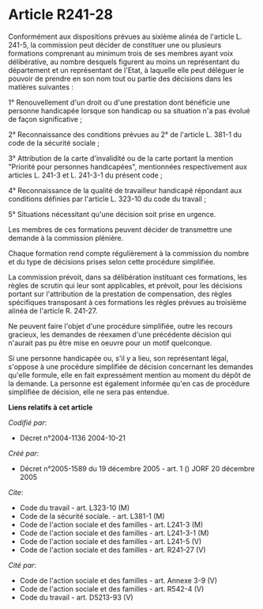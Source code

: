 # Article R241-28

Conformément aux dispositions prévues au sixième alinéa de l'article L. 241-5, la commission peut décider de constituer une
ou plusieurs formations comprenant au minimum trois de ses membres ayant voix délibérative, au nombre desquels figurent au
moins un représentant du département et un représentant de l'Etat, à laquelle elle peut déléguer le pouvoir de prendre en son
nom tout ou partie des décisions dans les matières suivantes :

1° Renouvellement d'un droit ou d'une prestation dont bénéficie une personne handicapée lorsque son handicap ou sa situation
n'a pas évolué de façon significative ;

2° Reconnaissance des conditions prévues au 2° de l'article L. 381-1 du code de la sécurité sociale ;

3° Attribution de la carte d'invalidité ou de la carte portant la mention "Priorité pour personnes handicapées", mentionnées
respectivement aux articles L. 241-3 et L. 241-3-1 du présent code ;

4° Reconnaissance de la qualité de travailleur handicapé répondant aux conditions définies par l'article L. 323-10 du code du
travail ;

5° Situations nécessitant qu'une décision soit prise en urgence.

Les membres de ces formations peuvent décider de transmettre une demande à la commission plénière.

Chaque formation rend compte régulièrement à la commission du nombre et du type de décisions prises selon cette procédure
simplifiée.

La commission prévoit, dans sa délibération instituant ces formations, les règles de scrutin qui leur sont applicables, et
prévoit, pour les décisions portant sur l'attribution de la prestation de compensation, des règles spécifiques transposant à
ces formations les règles prévues au troisième alinéa de l'article R. 241-27.

Ne peuvent faire l'objet d'une procédure simplifiée, outre les recours gracieux, les demandes de réexamen d'une précédente
décision qui n'aurait pas pu être mise en oeuvre pour un motif quelconque.

Si une personne handicapée ou, s'il y a lieu, son représentant légal, s'oppose à une procédure simplifiée de décision
concernant les demandes qu'elle formule, elle en fait expressément mention au moment du dépôt de la demande. La personne est
également informée qu'en cas de procédure simplifiée de décision, elle ne sera pas entendue.

**Liens relatifs à cet article**

_Codifié par_:

  - Décret n°2004-1136 2004-10-21

_Créé par_:

  - Décret n°2005-1589 du 19 décembre 2005 - art. 1 () JORF 20 décembre 2005

_Cite_:

  - Code du travail - art. L323-10 (M)
  - Code de la sécurité sociale. - art. L381-1 (M)
  - Code de l'action sociale et des familles - art. L241-3 (M)
  - Code de l'action sociale et des familles - art. L241-3-1 (M)
  - Code de l'action sociale et des familles - art. L241-5 (V)
  - Code de l'action sociale et des familles - art. R241-27 (V)

_Cité par_:

  - Code de l'action sociale et des familles - art. Annexe 3-9 (V)
  - Code de l'action sociale et des familles - art. R542-4 (V)
  - Code du travail - art. D5213-93 (V)
